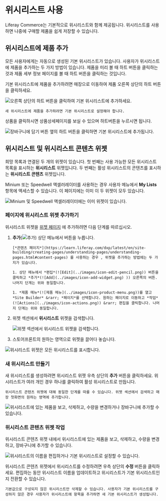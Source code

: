 # 위시리스트 사용

Liferay Commerce는 기본적으로 위시리스트와 함께 제공됩니다. 위시리스트를 사용하면 나중에 구매할 제품을 쉽게 저장할 수 있습니다.

## 위시리스트에 제품 추가

모든 사용자에게는 자동으로 생성된 기본 위시리스트가 있습니다. 사용자가 위시리스트에 제품을 추가하는 두 가지 방법이 있습니다. 제품을 미리 볼 때 하트 버튼을 클릭하는 것과 제품 세부 정보 페이지를 볼 때 하트 버튼을 클릭하는 것입니다.

기본 위시리스트에 제품을 추가하려면 매장으로 이동하여 제품 오른쪽 상단의 하트 버튼을 클릭하세요.

![오른쪽 상단의 하트 버튼을 클릭하여 기본 위시리스트에 추가하세요.](./using-wish-lists/images/01.png)

```{important}
새 위시리스트에 제품을 추가하려면 기본 위시리스트로 설정해야 합니다.
```

상품을 클릭하시면 상품상세페이지를 보실 수 있으며 하트버튼을 누르시면 됩니다.

![장바구니에 담기 버튼 옆의 하트 버튼을 클릭하면 기본 위시리스트에 추가됩니다.](./using-wish-lists/images/02.png)

## 위시리스트 및 위시리스트 콘텐츠 위젯

희망 목록과 연결된 두 개의 위젯이 있습니다. 첫 번째는 사용 가능한 모든 위시리스트 목록을 표시하는 **위시리스트** 위젯입니다. 두 번째는 활성 위시리스트의 콘텐츠를 표시하는 **위시리스트 콘텐츠** 위젯입니다.

Minium 또는 Speedwell 액셀러레이터를 사용하는 경우 사용자 메뉴에서 **My Lists** 항목에 액세스할 수 있습니다. 이 페이지에는 이미 이 두 위젯이 모두 있습니다.

![Minium 및 Speedwell 액셀러레이터에는 이미 위젯이 있습니다.](./using-wish-lists/images/03.png)

### 페이지에 위시리스트 위젯 추가하기

위시리스트 위젯을 [위젯 페이지](https://learn.liferay.com/dxp/latest/en/site-building/creating-pages/understanding-pages/understanding-pages.html#widget-pages) 에 추가하려면 다음 단계를 따르십시오.

1. **추가**(![추가](../images/icon-add-widget.png)) 상단 메뉴에서 버튼을 누릅니다.

    ```{important}
    [*콘텐츠 페이지*](https://learn.liferay.com/dxp/latest/en/site-building/creating-pages/understanding-pages/understanding-pages.html#content-pages) 를 사용하는 경우 , 위젯을 추가하는 방법에는 두 가지가 있습니다.

    1. 상단 메뉴에서 *편집*(![Edit](../images/icon-edit-pencil.png)) 버튼을 클릭하고 *추가*(![Add](../images/icon-add-widget.png) )) 오른쪽의 버튼. 나머지 단계는 위와 동일합니다.

    1. *제품 메뉴*(![제품 메뉴](../images/icon-product-menu.png))를 열고 *Site Builder* &rarr; *페이지*를 선택합니다. 원하는 페이지로 이동하고 *작업*(![Actions](../images/icon-actions.png)) &rarr; 편집을 클릭합니다. 나머지 단계는 위와 동일합니다.
    ```

1. 위젯 섹션에서 **위시리스트** 위젯을 검색합니다.

    ![위젯 섹션에서 위시리스트 위젯을 검색합니다.](./using-wish-lists/images/04.png)

1. 스토어프론트의 원하는 영역으로 위젯을 끌어다 놓습니다.

![위시리스트 위젯은 모든 위시리스트를 표시합니다.](./using-wish-lists/images/05.png)

### 새 위시리스트 만들기

새 위시리스트를 생성하려면 위시리스트 위젯 우측 상단의 **추가** 버튼을 클릭하세요. 위시리스트가 여러 개인 경우 하나를 클릭하여 활성 위시리스트로 만듭니다.

```{note}
위시리스트 콘텐츠 위젯에 대해 동일한 단계를 따를 수 있습니다. 위젯 섹션에서 검색하고 매장 첫화면의 원하는 영역에 추가합니다.
```

![위시리스트에 있는 제품을 보고, 삭제하고, 수량을 변경하거나 장바구니에 추가할 수 있습니다.](./using-wish-lists/images/06.png)

### 위시리스트 콘텐츠 위젯 작업

위시리스트 콘텐츠 위젯 내에서 위시리스트에 있는 제품을 보고, 삭제하고, 수량을 변경하고, 장바구니에 추가할 수 있습니다.

![위시리스트의 이름을 편집하거나 기본 위시리스트로 설정할 수 있습니다.](./using-wish-lists/images/07.png)

위시리스트 콘텐츠 위젯에서 위시리스트를 수정하려면 우측 상단의 **수정** 버튼을 클릭하세요. 편집하는 동안 위시리스트 이름을 업데이트하고 위시리스트가 기본 위시리스트인지 전환할 수 있습니다.

```{note}
기본값으로 구성되지 않은 위시리스트만 삭제할 수 있습니다. 사용자가 기본 위시리스트를 구성하지 않은 경우 사용자가 위시리스트에 항목을 추가하면 새 기본 위시리스트가 생성됩니다.
```
